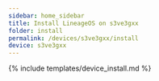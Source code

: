 ```yaml
---
sidebar: home_sidebar
title: Install LineageOS on s3ve3gxx
folder: install
permalink: /devices/s3ve3gxx/install
device: s3ve3gxx
---
```

{% include templates/device_install.md %}
